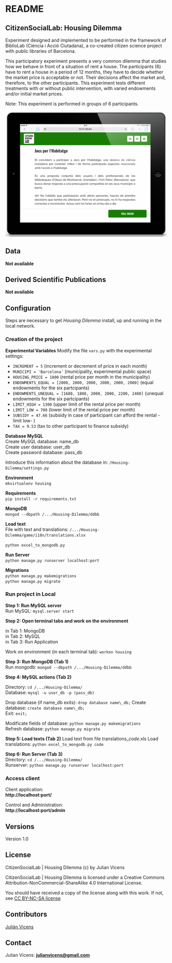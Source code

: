 # README #

## CitizenSocialLab: Housing Dilemma ##

Experiment designed and implemented to be performed in the framework of BiblioLab (Ciència i Acció Ciutadana), a co-created citizen science project with public libraries of Barcelona.

This participatory experiment presents a very common dilemma that studies how we behave in front of a situation of rent a house. The participants (6) have to rent a house in a period of 12 months, they have to decide whether the market price is acceptable or not. Their decisions affect the market and, therefore, to the other participants. This experiment tests different treatments with or without public intervention, with varied endowments and/or initial market prices. 

Note: This experiment is performed in groups of 6 participants.

![](https://github.com/CitizenSocialLab/Housing-Dilemma/blob/master/media/screenshots/ca/JocHabitatge_01.png)

## Data ##
**Not available**  

## Derived Scientific Publications ##
**Not available**  

## Configuration ##
Steps are necessary to get *Housing Dilemma* install, up and running in the local network.

### Creation of the project ###

__Experimental Variables__
Modify the file `vars.py` with the experimental settings:

* `INCREMENT = 5` (increment or decrement of price in each month)
* `MUNICIPI = 'Barcelona'` (municipality, experimental public space)
* `HOUSING_PRICE = 1000` (rental price per month in the municipality)
* `ENDOWMENTS_EQUAL = [2000, 2000, 2000, 2000, 2000, 2000]` (equal endowments for the six partcipants)
* `ENDOWMENTS_UNEQUAL = [1600, 1800, 2000, 2000, 2200, 2400]` (unequal endowments for the six partcipants)
* `LIMIT_HIGH = 1300` (upper limit of the rental price per month)
* `LIMIT_LOW = 700` (lower limit of the rental price per month)
* `SUBSIDY = 47.66` (subsidy in case of participant can afford the rental -limit low- )
* `TAX = 9.53` (tax to other participant to finance subsidy)

__Database MySQL__  
Create MySQL database: name\_db  
Create user database: user\_db  
Create password database: pass\_db

Introduce this information about the database in: `/Housing-Dilemma/settings.py`

__Environment__   
```mkvirtualenv housing ```  

__Requirements__  
```pip install -r requirements.txt```

__MongoDB__  
```mongod --dbpath /.../Housing-Dilemma/ddbb```

__Load text__   
File with text and translations:  `/.../Housing-Dilemma/game/i18n/translations.xlsx`  
   
```python excel_to_mongodb.py```

__Run Server__  
```python manage.py runserver localhost:port```

__Migrations__  
```python manage.py makemigrations```  
```python manage.py migrate```  

### Run project in Local ###

__Step 1: Run MySQL server__  
Run MySQL: `mysql.server start`

__Step 2: Open terminal tabs and work on the environment__  

in Tab 1: MongoDB  
in Tab 2: MySQL  
in Tab 3: Run Application  

Work on environment (in each terminal tab): `workon housing`

__Step 3: Run MongoDB (Tab 1)__  
Run mongodb: `mongod --dbpath /.../Housing-Dilemma/ddbb`

__Step 4: MySQL actions (Tab 2)__

Directory: `cd /.../Housing-Dilemma/`   
Database: `mysql -u user_db -p (pass_db)`

Drop database (if name\_db exits): `drop database name\_db;` 
Create database: `create database name\_db;`  
Exit: `exit;`

Modificate fields of database: `python manage.py makemigrations`  
Refresh database:
`python manage.py migrate` 

__Step 5: Load texts (Tab 2)__
Load text from file translations_*code*.xls
Load translations: `python excel_to_mongodb.py code`

__Step 6: Run Server (Tab 3)__  
Directory: `cd /.../Housing-Dilemma/ `   
Runserver: `python manage.py runserver localhost:port`

### Access client ###
Client application:  
**http://localhost:port/**  
 
Control and Administration:  
**http://localhost:port/admin**
## Versions ##
Version 1.0

## License ##
CitizenSocialLab | Housing Dilemma (c) by Julian Vicens

CitizenSocialLab | Housing Dilemma is licensed under a
Creative Commons Attribution-NonCommercial-ShareAlike 4.0 International License.

You should have received a copy of the license along with this work. If not, see [CC BY-NC-SA license](https://creativecommons.org/licenses/by-nc-sa/4.0/)

## Contributors ##

[Julián Vicens](https://github.com/jvicens)

## Contact ##

Julian Vicens: **julianvicens@gmail.com**
